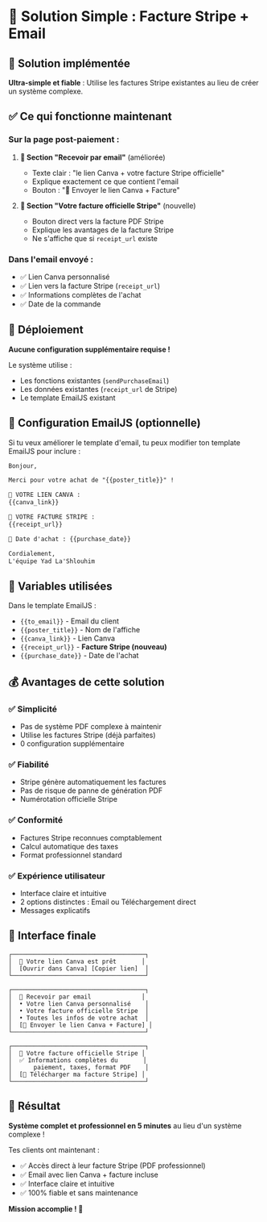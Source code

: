 # 📧 Solution Simple : Facture Stripe + Email 

## 🎯 Solution implémentée

**Ultra-simple et fiable** : Utilise les factures Stripe existantes au lieu de créer un système complexe.

## ✅ Ce qui fonctionne maintenant

### Sur la page post-paiement :

1. **📧 Section "Recevoir par email"** (améliorée)
   - Texte clair : "le lien Canva + votre facture Stripe officielle"
   - Explique exactement ce que contient l'email
   - Bouton : "📧 Envoyer le lien Canva + Facture"

2. **📄 Section "Votre facture officielle Stripe"** (nouvelle)
   - Bouton direct vers la facture PDF Stripe
   - Explique les avantages de la facture Stripe
   - Ne s'affiche que si `receipt_url` existe

### Dans l'email envoyé :

- ✅ Lien Canva personnalisé
- ✅ Lien vers la facture Stripe (`receipt_url`)
- ✅ Informations complètes de l'achat
- ✅ Date de la commande

## 🚀 Déploiement

**Aucune configuration supplémentaire requise !** 

Le système utilise :
- Les fonctions existantes (`sendPurchaseEmail`)
- Les données existantes (`receipt_url` de Stripe)
- Le template EmailJS existant

## 📧 Configuration EmailJS (optionnelle)

Si tu veux améliorer le template d'email, tu peux modifier ton template EmailJS pour inclure :

```html
Bonjour,

Merci pour votre achat de "{{poster_title}}" !

🎨 VOTRE LIEN CANVA :
{{canva_link}}

📄 VOTRE FACTURE STRIPE :
{{receipt_url}}

📅 Date d'achat : {{purchase_date}}

Cordialement,
L'équipe Yad La'Shlouhim
```

## 🔧 Variables utilisées

Dans le template EmailJS :
- `{{to_email}}` - Email du client
- `{{poster_title}}` - Nom de l'affiche
- `{{canva_link}}` - Lien Canva
- `{{receipt_url}}` - **Facture Stripe (nouveau)**
- `{{purchase_date}}` - Date de l'achat

## 💰 Avantages de cette solution

### ✅ Simplicité
- Pas de système PDF complexe à maintenir
- Utilise les factures Stripe (déjà parfaites)
- 0 configuration supplémentaire

### ✅ Fiabilité  
- Stripe génère automatiquement les factures
- Pas de risque de panne de génération PDF
- Numérotation officielle Stripe

### ✅ Conformité
- Factures Stripe reconnues comptablement
- Calcul automatique des taxes
- Format professionnel standard

### ✅ Expérience utilisateur
- Interface claire et intuitive
- 2 options distinctes : Email ou Téléchargement direct
- Messages explicatifs

## 🎨 Interface finale

```
┌─────────────────────────────────────┐
│  🎨 Votre lien Canva est prêt       │
│  [Ouvrir dans Canva] [Copier lien]  │
└─────────────────────────────────────┘

┌─────────────────────────────────────┐
│  📧 Recevoir par email              │
│  • Votre lien Canva personnalisé    │
│  • Votre facture officielle Stripe  │
│  • Toutes les infos de votre achat  │
│  [📧 Envoyer le lien Canva + Facture] │
└─────────────────────────────────────┘

┌─────────────────────────────────────┐
│  📄 Votre facture officielle Stripe │
│  ✅ Informations complètes du       │
│      paiement, taxes, format PDF    │
│  [📄 Télécharger ma facture Stripe] │
└─────────────────────────────────────┘
```

## 🎉 Résultat

**Système complet et professionnel en 5 minutes** au lieu d'un système complexe !

Tes clients ont maintenant :
- ✅ Accès direct à leur facture Stripe (PDF professionnel)
- ✅ Email avec lien Canva + facture incluse
- ✅ Interface claire et intuitive
- ✅ 100% fiable et sans maintenance

**Mission accomplie ! 🚀**
